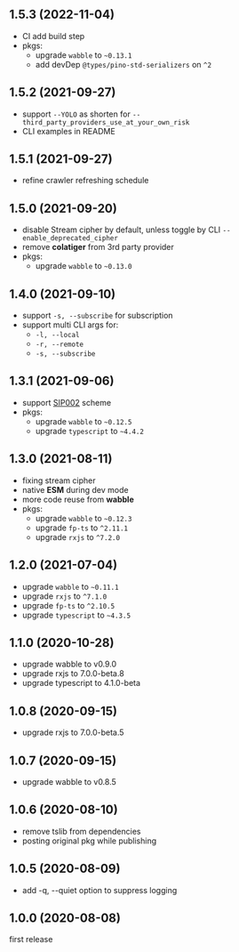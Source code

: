 ## 1.5.3 (2022-11-04)

- CI add build step
- pkgs:
  - upgrade `wabble` to `~0.13.1`
  - add devDep `@types/pino-std-serializers` on `^2`





## 1.5.2 (2021-09-27)

- support `--YOLO` as shorten for `--third_party_providers_use_at_your_own_risk`
- CLI examples in README





## 1.5.1 (2021-09-27)

- refine crawler refreshing schedule





## 1.5.0 (2021-09-20)

- disable Stream cipher by default, unless toggle by CLI `--enable_deprecated_cipher`
- remove **colatiger** from 3rd party provider
- pkgs:
  - upgrade `wabble` to `~0.13.0`





## 1.4.0 (2021-09-10)

- support `-s, --subscribe` for subscription
- support multi CLI args for:
  - `-l, --local`
  - `-r, --remote`
  - `-s, --subscribe`





## 1.3.1 (2021-09-06)

- support [SIP002](https://shadowsocks.org/en/wiki/SIP002-URI-Scheme.html) scheme 
- pkgs:
  - upgrade `wabble` to `~0.12.5`
  - upgrade `typescript` to `~4.4.2`





## 1.3.0 (2021-08-11)

- fixing stream cipher
- native **ESM** during dev mode
- more code reuse from **wabble**
- pkgs:
  - upgrade `wabble` to `~0.12.3`
  - upgrade `fp-ts` to `^2.11.1`
  - upgrade `rxjs` to `^7.2.0`





## 1.2.0 (2021-07-04)

- upgrade `wabble` to `~0.11.1`
- upgrade `rxjs` to `^7.1.0`
- upgrade `fp-ts` to `^2.10.5`
- upgrade `typescript` to `~4.3.5`





## 1.1.0 (2020-10-28)

- upgrade wabble to v0.9.0
- upgrade rxjs to 7.0.0-beta.8
- upgrade typescript to 4.1.0-beta





## 1.0.8 (2020-09-15)

- upgrade rxjs to 7.0.0-beta.5





## 1.0.7 (2020-09-15)

- upgrade wabble to v0.8.5





## 1.0.6 (2020-08-10)

- remove tslib from dependencies
- posting original pkg while publishing





## 1.0.5 (2020-08-09)

- add -q, --quiet option to suppress logging





## 1.0.0 (2020-08-08)

first release

